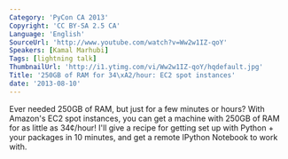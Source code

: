 ```yaml
---
Category: 'PyCon CA 2013'
Copyright: 'CC BY-SA 2.5 CA'
Language: 'English'
SourceUrl: 'http://www.youtube.com/watch?v=Ww2w1IZ-qoY'
Speakers: [Kamal Marhubi]
Tags: [lightning talk]
ThumbnailUrl: 'http://i1.ytimg.com/vi/Ww2w1IZ-qoY/hqdefault.jpg'
Title: '250GB of RAM for 34\xA2/hour: EC2 spot instances'
date: '2013-08-10'
---
```

Ever needed 250GB of RAM, but just for a few minutes or hours? With Amazon's EC2 spot instances, you can get a machine with 250GB of RAM for as little as 34¢/hour! I'll give a recipe for getting set up with Python + your packages in 10 minutes, and get a remote IPython Notebook to work with.
